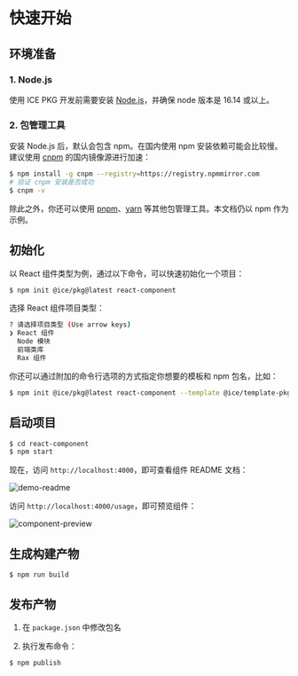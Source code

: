 # 快速开始

## 环境准备

### 1. Node.js

使用 ICE PKG 开发前需要安装 [Node.js](https://nodejs.org)，并确保 node 版本是 16.14 或以上。

### 2. 包管理工具

安装 Node.js 后，默认会包含 npm。在国内使用 npm 安装依赖可能会比较慢。建议使用 [cnpm](https://www.npmjs.com/package/cnpm) 的国内镜像源进行加速：

```bash
$ npm install -g cnpm --registry=https://registry.npmmirror.com
# 验证 cnpm 安装是否成功
$ cnpm -v
```

除此之外，你还可以使用 [pnpm](https://pnpm.io/)、[yarn](https://yarnpkg.com/) 等其他包管理工具。本文档仍以 npm 作为示例。

## 初始化

以 React 组件类型为例，通过以下命令，可以快速初始化一个项目：

```bash
$ npm init @ice/pkg@latest react-component
```

选择 React 组件项目类型：
```bash
? 请选择项目类型 (Use arrow keys)
❯ React 组件
  Node 模块
  前端类库  
  Rax 组件
```

你还可以通过附加的命令行选项的方式指定你想要的模板和 npm 包名，比如：

```bash
$ npm init @ice/pkg@latest react-component --template @ice/template-pkg-react --npmName my-react-component
```

## 启动项目

```bash
$ cd react-component
$ npm start
```

现在，访问 `http://localhost:4000`，即可查看组件 README 文档：

![demo-readme](https://img.alicdn.com/imgextra/i2/O1CN01OctOw81JXuHCC6FhP_!!6000000001039-2-tps-1110-720.png)

访问 `http://localhost:4000/usage`，即可预览组件：

![component-preview](https://img.alicdn.com/imgextra/i3/O1CN01uEHuWp1DtXHv6uwax_!!6000000000274-2-tps-1160-540.png)

## 生成构建产物

```shell
$ npm run build
```

## 发布产物

1. 在 `package.json` 中修改包名

2. 执行发布命令：

```bash
$ npm publish
```

